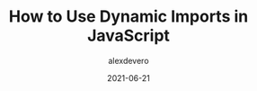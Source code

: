 ---
author: alexdevero
date: 2021-06-21
permalink: false
tags:
  - javascript
target_url: https://blog.alexdevero.com/dynamic-imports-javascript/
title: How to Use Dynamic Imports in JavaScript
---